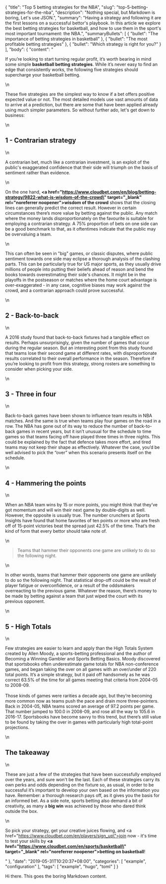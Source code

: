 {
  "title": "Top 5 betting strategies for the NBA",
  "slug": "top-5-betting-strategies-for-the-nba",
  "description": "Nothing special, but Markdown is boring, Let's use JSON.",
  "summary": "Having a strategy and following it are the first lessons on a successful bettor's playbook. In this article we explore the best betting strategies for basketball, and how to use them in the sport's most important tournament: the NBA.",
  "summaryBullets": [
    {
      "bullet": "The importance of betting strategies in basketball"
    },
    {
      "bullet": "The most profitable betting strategies"
    },
    {
      "bullet": "Which strategy is right for you?"
    }
  ],
  "body": {
     "content": "<p>If you’re looking to start turning regular profit, it’s worth bearing in mind some simple <strong>basketball betting strategies</strong>. While it’s never easy to find an edge that consistently works, the following five strategies should supercharge your basketball betting.<br /></p>\n<p>These five strategies are the simplest way to know if a bet offers positive expected value or not. The most detailed models use vast amounts of data to arrive at a prediction, but there are some that have been applied already using much simpler parameters. So without further ado, let's get down to business:</p>\n<h2>1 - Contrarian strategy</h2>\n<p>A contrarian bet, much like a contrarian investment, is an exploit of the public's exaggerated confidence that their side will triumph on the basis of sentiment rather than evidence.</p>\n<p>On the one hand, <strong><a href=\"https://www.cloudbet.com/en/blog/betting-strategy/9822-what-is-wisdom-of-the-crowd\" target=\"_blank\" rel=\"noreferrer noopener\">wisdom of the crowd</a></strong> shows that the closing lines can generally predict the correct result. However in certain circumstances there’s more value by betting against the public. Any match where the money lands disproportionately on the favourite is suitable for employing a contrarian strategy. A 75% proportion of bets on one side can be a good benchmark to that, as it oftentimes indicate that the public may be overvaluing a team. </p>\n<p>This can often be seen in \"big\" games, or classic disputes, where public sentiment towards one side may eclipse a thorough analysis of the clashing parts. This can be particularly true for US major sports, as they usually drive millions of people into putting their beliefs ahead of reason and bend the books towards overestimating their side's chances. It might be in the playoffs in the postseason or matches where the home court advantage is over-exaggerated - in any case, cognitive biases may work against the crowd, and a contrarian approach could prove successful. </p>\n<h2>2 - Back-to-back</h2>\n<p>A 2016 study found that back-to-back fixtures had a tangible effect on results. Perhaps unsurprisingly, given the number of games that occur during the regular season. But an interesting point from this study found that teams lose their second game at different rates, with disproportionate results correlated to their overall performance in the season. Therefore if you’re looking to profit from this strategy, strong rosters are something to consider when picking your side.</p>\n<h2>3 - Three in four</h2>\n<p>Back-to-back games have been shown to influence team results in NBA matches. And the same is true when teams play four games on the road in a row. The NBA has gone out of its way to reduce the number of back-to-back games in recent years, but it isn’t unusual for the schedule to time games so that teams facing off have played three times in three nights. This could be explained by the fact that defence takes more effort, and tired teams may not keep their shape as effectively. Whatever the case, you’d be well advised to pick the “over” when this scenario presents itself on the schedule.</p>\n<h2>4 - Hammering the points</h2>\n<p>When an NBA team wins by 15 or more points, you might think that they’ve got momentum and will win their next game by double-digits as well. However, the opposite is usually true. The number crunchers at Sports Insights have found that home favorites of ten points or more who are fresh off of 15-point victories beat the spread just 42.5% of the time. That’s the kind of form that every bettor should take note of.<br /></p>\n<blockquote>Teams that hammer their opponents one game are unlikely to do so the following night.</blockquote>\n<p>In other words, teams that hammer their opponents one game are unlikely to do so the following night. That statistical drop-off could be the result of player fatigue or overconfidence, or a result of the oddsmakers overreacting to the previous game. Whatever the reason, there’s money to be made by betting against a team that just wiped the court with its previous opponent.</p>\n<h2>5 - High Totals</h2>\n<p>Few strategies are easier to learn and apply than the High Totals System created by Allen Moody, a sports-betting professional and the author of Becoming a Winning Gambler and Sports Betting Basics. Moody discovered that sportsbooks often underestimate game totals for NBA non-conference games, and began taking the over on all games with an over/under of 220 total points. It’s a simple strategy, but it paid off handsomely as he was correct 63.5% of the time for all games meeting that criteria from 2004-05 to 2008-09.<br /><br />Those kinds of games were rarities a decade ago, but they’re becoming more common now as teams push the pace and drain more three-pointers. Back in 2004-05, NBA teams scored an average of 97.2 points per game. That number jumped to 100.0 in 2008-09, and rose all the way to 105.6 in 2016-17. Sportsbooks have become savvy to this trend, but there’s still value to be found by taking the over in games with particularly high total-point projections.</p>\n<h2>The takeaway</h2>\n<p>These are just a few of the strategies that have been successfully employed over the years, and sure won't be the last. Each of these strategies carry its own perks and odds depending on the fixture so, as usual, in order to be successful it’s important to develop your own based on the information you have. Remember: a thorough research pays off, as it gives you the basis for an informed bet. As a side note, sports betting also demand a bit of creativity, as many a<strong> big win</strong> was achieved by those who dared think outside the box.<br /></p>\n<p>So pick your strategy, get your creative juices flowing, and <a href=\"https://www.cloudbet.com/en/players/sign_up\">join now</a> - it's time to test your skills by <strong><a href=\"https://www.cloudbet.com/en/sports/basketball\" target=\"_blank\" rel=\"noreferrer noopener\">betting on basketball</a></strong>! </p>"
   },
   "date": "2019-05-31T10:20:37+08:00",
   "categories": [ "example", "configuration" ],
   "tags": [
      "example",
      "hugo",
      "toml"
   ]
}

Hi there. This goes the boring Markdown content.
